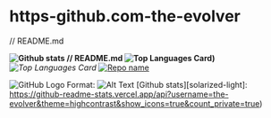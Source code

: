 # https-github.com-the-evolver
// README.md

**![Github stats](https://github-readme-stats.vercel.app/api?username=the-evolver&theme=highcontrast&show_icons=true&count_private=true)
// README.md
![Top Languages Card](https://github-readme-stats.vercel.app/api/top-langs/?username=the-evolver&layout=compact))**
*![Top Languages Card](https://github-readme-stats.vercel.app/api/top-langs/?username=the-evolver&hide=javascript,html)*
[![Repo name](https://github-readme-stats.vercel.app/api/pin/?username=the-evolver&repo=https-github.com-the-evolver)](https://github.com/yourusername/https-github.com-the-evolver)

![GitHub Logo](/images/jpg)
Format: ![Alt Text](https://google.com)
[Github stats][solarized-light]: https://github-readme-stats.vercel.app/api?username=the-evolver&theme=highcontrast&show_icons=true&count_private=true)
